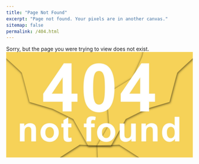```yaml
---
title: "Page Not Found"
excerpt: "Page not found. Your pixels are in another canvas."
sitemap: false
permalink: /404.html
---
```


Sorry, but the page you were trying to view does not exist.
![404 not found](https://github.com/kimdohoon2/kimdohoon2.github.io/blob/master/_images/not-found-2384304_1920.jpg)
